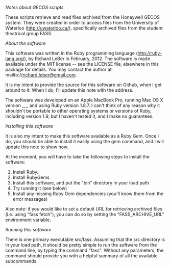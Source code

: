 _Notes about GECOS scripts_

These scripts retrieve and read files archived from the Honeywell GECOS system. They were created in order
to access files from the University of Waterloo (http://uwaterloo.ca/), specifically archived files from the
student theatrical group FASS.

_About the software_

This software was written in the Ruby programming language (http://ruby-lang.org/), by Richard LeBer in 
February, 2012. The software is made available under the MIT license -- see the LICENSE file, elsewhere
in this package for details. You may contact the author at mailto://richard.leber@gmail.com.

It is my intent to provide the source for this software on Github, when I get around to it. When I do,
I'll update this note with the address.

The software was developed on an Apple MacBook Pro, running Mac OS X version ___ and using Ruby version
1.8.7. I can't think of any reason why it shouldn't be portable to other operating systems or versions
of Ruby, including version 1.9, but I haven't tested it, and I make no guarantees.

_Installing this software_

It is also my intent to make this software available as a Ruby Gem. Once I do, you should be able to install
it easily using the gem command, and I will update this note to show how.

At the moment, you will have to take the following steps to install the software:

1. Install Ruby.
2. Install RubyGems
3. Install this software, and put the "bin" directory in your load path
4. Try running it (see below)
5. Install any missing Ruby Gem dependencies (you'll know them from the error messages)

Also note: if you would like to set a default URL for retrieving archived files (i.e. using "fass fetch"),
you can do so by setting the "FASS_ARCHIVE_URL" environment variable.

_Running this software_

There is one primary executable src/fass. Assuming that the src directory is in your load path, it should
be pretty simple to run the software from the command line, by typing the command "fass". Without any
parameters, the command should provide you with a helpful summary of all the available subcommands.
